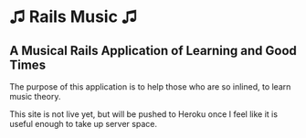 ♫ Rails Music ♫
======================

A Musical Rails Application of Learning and Good Times
----------------------------------


The purpose of this application is to help those who are so inlined, to learn music theory.  

This site is not live yet, but will be pushed to Heroku once I feel like it is useful enough to take up server space.
